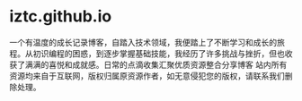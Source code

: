 # iztc.github.io
一个有温度的成长记录博客，自踏入技术领域，我便踏上了不断学习和成长的旅程。从初识编程的困惑，到逐步掌握基础技能，我经历了许多挑战与挫折，但也收获了满满的喜悦和成就感。日常的点滴收集汇聚优质资源整合分享博客 站内所有资源均来自于互联网，版权归属原资源作者，如无意侵犯您的版权，请联系我们删除处理。
